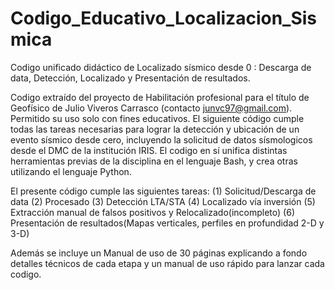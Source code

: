 # Codigo_Educativo_Localizacion_Sismica
Codigo unificado didáctico de Localizado sísmico desde 0 : Descarga de data, Detección, Localizado y Presentación de resultados.

Codigo extraído del proyecto de Habilitación profesional para el título de Geofísico de Julio Viveros Carrasco (contacto junvc97@gmail.com). Permitido su uso solo con fines educativos.
El siguiente código cumple todas las tareas necesarias para lograr la detección y ubicación de un evento sísmico desde cero, incluyendo la solicitud de datos sísmologicos desde el DMC de la institución IRIS. El codigo en sí unifica distintas herramientas previas de la disciplina en el lenguaje Bash, y crea otras utilizando el lenguaje Python.

El presente código cumple las siguientes tareas:
(1)  Solicitud/Descarga de data
(2)  Procesado
(3)  Detección LTA/STA
(4)  Localizado vía inversión
(5)  Extracción manual de falsos positivos y Relocalizado(incompleto)
(6)  Presentación de resultados(Mapas verticales, perfiles en profundidad 2-D y 3-D)

Además se incluye un Manual de uso de 30 páginas explicando a fondo detalles técnicos de cada etapa y un manual de uso rápido para lanzar cada codigo.


